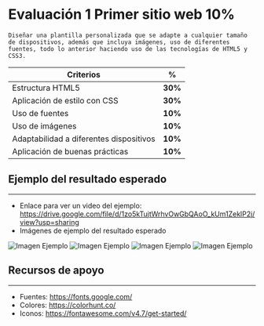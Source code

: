 # Evaluación 1  Primer sitio web 10% 

~~~
Diseñar una plantilla personalizada que se adapte a cualquier tamaño de dispositivos, además que incluya imágenes, uso de diferentes fuentes, todo lo anterior haciendo uso de las tecnologías de HTML5 y CSS3.
~~~~

<center>

| Criterios                              | %           |
|----------------------------------------|-------------|
| Estructura HTML5                       | **30%**     |
| Aplicación de estilo con CSS           | **30%**     |
| Uso de fuentes                         | **10%**     | 
| Uso de imágenes                        | **10%**     |
| Adaptabilidad a diferentes dispositivos| **10%**     |
| Aplicación de buenas prácticas         | **10%**     |

</center>

## Ejemplo del resultado esperado
-----------
* Enlace para ver un video del ejemplo: https://drive.google.com/file/d/1zo5kTujtWrhvOwGbQAoO_kUm1ZeklP2j/view?usp=sharing 
* Imágenes de ejemplo del resultado esperado

![Imagen Ejemplo](/images/Img1.png)
![Imagen Ejemplo](/images/img2.png)
![Imagen Ejemplo](/images/img3.png)
![Imagen Ejemplo](/images/img4.png)

## Recursos de apoyo 
----------
* Fuentes: https://fonts.google.com/ 
* Colores: https://colorhunt.co/ 
* Iconos: https://fontawesome.com/v4.7/get-started/